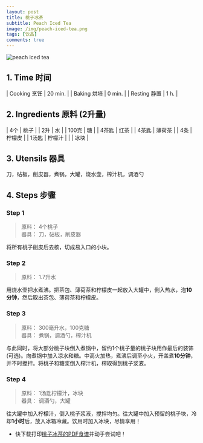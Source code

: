 ```yaml
---
layout: post
title: 桃子冰茶
subtitle: Peach Iced Tea
image: /img/peach-iced-tea.png
tags: [饮品]
comments: true
---
```


![peach iced tea](https://uraplutonium.github.io/open-recipe/img/peach-iced-tea.png)

## 1. Time 时间

| Cooking 烹饪 | 20 min. |
| Baking 烘培  | 0 min.  |
| Resting 静置 | 1 h.    |

## 2. Ingredients 原料 (2升量)

| 4个   | 桃子   |
| 2升   | 水     |
| 100克 | 糖     |
| 4茶匙 | 红茶   |
| 4茶匙 | 薄荷茶 |
| 4条   | 柠檬皮 |
| 1汤匙 | 柠檬汁 |
|       | 冰块   |

## 3. Utensils 器具

刀，砧板，削皮器，煮锅，大罐，烧水壶，榨汁机，调酒勺

## 4. Steps 步骤

### Step 1
> 原料： 4个桃子  
> 器具： 刀，砧板，削皮器

将所有桃子削皮后去核，切成易入口的小块。

### Step 2
> 原料： 1.7升水  

用烧水壶把水煮沸。把茶包、薄荷茶和柠檬皮一起放入大罐中，倒入热水，泡**10分钟**，然后取出茶包、薄荷茶和柠檬皮。

### Step 3
> 原料： 300毫升水，100克糖  
> 器具： 煮锅，调酒勺，榨汁机

与此同时，将大部分桃子块倒入煮锅中，留约1个桃子量的桃子块用作最后的装饰(可选)。向煮锅中加入凉水和糖。中高火加热，煮沸后调至小火，开盖煮**10分钟**，并不时搅拌。将桃子和糖浆倒入榨汁机，榨取得到桃子浆液。

### Step 4
> 原料： 1汤匙柠檬汁，冰块  
> 器具： 调酒勺，大罐

往大罐中加入柠檬汁，倒入桃子浆液，搅拌均匀。往大罐中加入预留的桃子块，冷却**1小时**后，放入冰箱冷藏。饮用时加入冰块，尽情享用！

- 快下载打印[桃子冰茶的PDF食谱](https://uraplutonium.github.io/open-recipe/pdf/Peach.Iced.Tea.桃子冰茶.pdf)并动手尝试吧！
